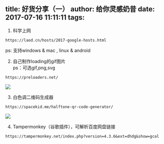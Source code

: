title: 好货分享（一）
author: 给你灵感奶昔
date: 2017-07-16 11:11:11
tags:
---
1. 科学上网		

```
https://laod.cn/hosts/2017-google-hosts.html
```

ps: 支持windows & mac , linux & android

<!--more-->
 
2. 自己制作loading的gif图片	 
   ps：可选gif,png,svg	
   
```
https://preloaders.net/
```

![](https://cdn.zhengxiangling.com/67567701.jpg)
  
3. 白色调二维码生成器	

```
https://spacekid.me/halftone-qr-code-generator/
```
   
   ![](https://cdn.zhengxiangling.com/qrcode.png)
<!--more-->

4. Tampermonkey（谷歌插件），可解析百度网盘链接	

```
https://tampermonkey.net/index.php?version=4.3.6&ext=dhdg&show=gcal
```